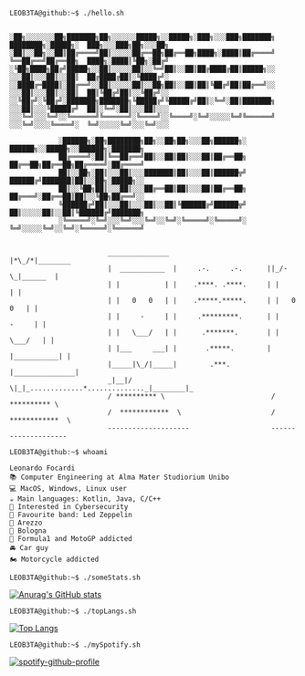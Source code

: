 ```console
LEOB3TA@github:~$ ./hello.sh
            
        
░██╗░░░░░░░██╗███████╗██╗░░░░░░█████╗░░█████╗░███╗░░░███╗███████╗  ████████╗░█████╗░  ███╗░░░███╗██╗░░░██╗
░██║░░██╗░░██║██╔════╝██║░░░░░██╔══██╗██╔══██╗████╗░████║██╔════╝  ╚══██╔══╝██╔══██╗  ████╗░████║╚██╗░██╔╝
░╚██╗████╗██╔╝█████╗░░██║░░░░░██║░░╚═╝██║░░██║██╔████╔██║█████╗░░  ░░░██║░░░██║░░██║  ██╔████╔██║░╚████╔╝░
░░████╔═████║░██╔══╝░░██║░░░░░██║░░██╗██║░░██║██║╚██╔╝██║██╔══╝░░  ░░░██║░░░██║░░██║  ██║╚██╔╝██║░░╚██╔╝░░
░░╚██╔╝░╚██╔╝░███████╗███████╗╚█████╔╝╚█████╔╝██║░╚═╝░██║███████╗  ░░░██║░░░╚█████╔╝  ██║░╚═╝░██║░░░██║░░░
░░░╚═╝░░░╚═╝░░╚══════╝╚══════╝░╚════╝░░╚════╝░╚═╝░░░░░╚═╝╚══════╝  ░░░╚═╝░░░░╚════╝░  ╚═╝░░░░░╚═╝░░░╚═╝░░░
            
            ░██████╗░██╗████████╗██╗░░██╗██╗░░░██╗██████╗░  ██████╗░░█████╗░░██████╗░███████╗
            ██╔════╝░██║╚══██╔══╝██║░░██║██║░░░██║██╔══██╗  ██╔══██╗██╔══██╗██╔════╝░██╔════╝
            ██║░░██╗░██║░░░██║░░░███████║██║░░░██║██████╦╝  ██████╔╝███████║██║░░██╗░█████╗░░
            ██║░░╚██╗██║░░░██║░░░██╔══██║██║░░░██║██╔══██╗  ██╔═══╝░██╔══██║██║░░╚██╗██╔══╝░░
            ╚██████╔╝██║░░░██║░░░██║░░██║╚██████╔╝██████╦╝  ██║░░░░░██║░░██║╚██████╔╝███████╗
            ░╚═════╝░╚═╝░░░╚═╝░░░╚═╝░░╚═╝░╚═════╝░╚═════╝░  ╚═╝░░░░░╚═╝░░╚═╝░╚═════╝░╚══════╝

                        
                        _______________                        |*\_/*|________
                        |  ___________  |     .-.     .-.      ||_/-\_|______  |
                        | |           | |    .****. .****.     | |           | |
                        | |   0   0   | |    .*****.*****.     | |   0   0   | |
                        | |     -     | |     .*********.      | |     -     | |
                        | |   \___/   | |      .*******.       | |   \___/   | |
                        | |___     ___| |       .*****.        | |___________| |
                        |_____|\_/|_____|        .***.         |_______________|
                        _|__|/ \|_|_.............*.............._|________|_
                        / ********** \                          / ********** \
                        /  ************  \                      /  ************  \
                        --------------------                    --------------------

```

```console
LEOB3TA@github:~$ whoami

Leonardo Focardi
📚 Computer Engineering at Alma Mater Studiorium Unibo
💻 MacOS, Windows, Linux user
☕️ Main languages: Kotlin, Java, C/C++
🧐 Interested in Cybersecurity
🎵 Favourite band: Led Zeppelin
📍 Arezzo
📍 Bologna
🏁 Formula1 and MotoGP addicted
🚘 Car guy
🏍 Motorcycle addicted
```


```console
LEOB3TA@github:~$ ./someStats.sh
```
[![Anurag's GitHub stats](https://github-readme-stats-dprzd0wfv-leob3ta.vercel.app/api?username=LEOB3TA&show_icons=true&theme=dark&count_private=true)](https://github.com/LEOB3TA/github-readme-stats)

```console
LEOB3TA@github:~$ ./topLangs.sh
```

[![Top Langs](https://github-readme-stats-dprzd0wfv-leob3ta.vercel.app/api/top-langs/?username=LEOB3TA&hide=html,css&theme=dark)](https://github.com/LEOB3TA/github-readme-stats)


```console
LEOB3TA@github:~$ ./mySpotify.sh
```

[![spotify-github-profile](https://spotify-github-profile.vercel.app/api/view?uid=leonardofcrd&cover_image=true&theme=default&show_offline=false&background_color=121212&bar_color_cover=true)](https://spotify-github-profile.vercel.app/api/view?uid=leonardofcrd&redirect=true)



